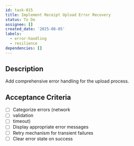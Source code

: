 ```yaml
---
id: task-015
title: Implement Receipt Upload Error Recovery
status: To Do
assignee: []
created_date: '2025-08-05'
labels:
  - error-handling
  - resilience
dependencies: []
---
```


## Description

Add comprehensive error handling for the upload process.

## Acceptance Criteria

- [ ] Categorize errors (network
- [ ] validation
- [ ] timeout)
- [ ] Display appropriate error messages
- [ ] Retry mechanism for transient failures
- [ ] Clear error state on success
